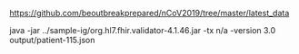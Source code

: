 
https://github.com/beoutbreakprepared/nCoV2019/tree/master/latest_data

java -jar ../sample-ig/org.hl7.fhir.validator-4.1.46.jar -tx n/a -version 3.0 output/patient-115.json 
